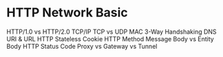# HTTP Network Basic

HTTP/1.0 vs HTTP/2.0
TCP/IP
TCP vs UDP
MAC
3-Way Handshaking
DNS
URI & URL
HTTP Stateless
Cookie
HTTP Method
Message Body vs Entity Body
HTTP Status Code
Proxy vs Gateway vs Tunnel
